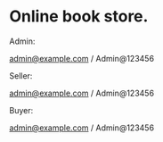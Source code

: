 # Online book store.

Admin:

admin@example.com / Admin@123456

Seller:

admin@example.com / Admin@123456

Buyer:

admin@example.com / Admin@123456
